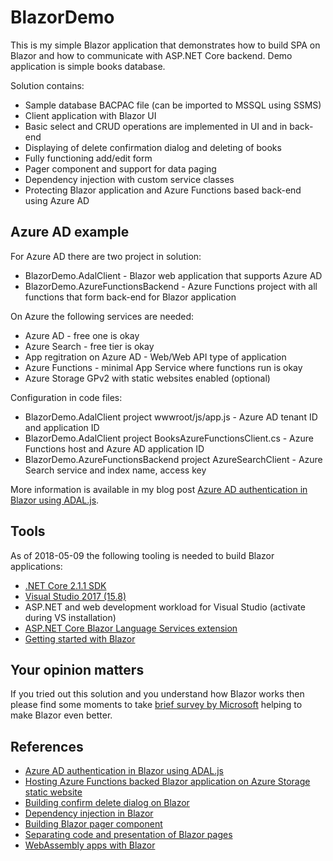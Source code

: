 # BlazorDemo

This is my simple Blazor application that demonstrates how to build SPA on Blazor and how to communicate with ASP.NET Core backend. 
Demo application is simple books database. 

Solution contains:

* Sample database BACPAC file (can be imported to MSSQL using SSMS)
* Client application with Blazor UI
* Basic select and CRUD operations are implemented in UI and in back-end
* Displaying of delete confirmation dialog and deleting of books
* Fully functioning add/edit form
* Pager component and support for data paging
* Dependency injection with custom service classes
* Protecting Blazor application and Azure Functions based back-end using Azure AD

## Azure AD example

For Azure AD there are two project in solution:

* BlazorDemo.AdalClient - Blazor web application that supports Azure AD
* BlazorDemo.AzureFunctionsBackend - Azure Functions project with all functions that form back-end for Blazor application

On Azure the following services are needed:

* Azure AD - free one is okay
* Azure Search - free tier is okay
* App regitration on Azure AD - Web/Web API type of application
* Azure Functions - minimal App Service where functions run is okay
* Azure Storage GPv2 with static websites enabled (optional)

Configuration in code files:

* BlazorDemo.AdalClient project wwwroot/js/app.js - Azure AD tenant ID and application ID
* BlazorDemo.AdalClient project BooksAzureFunctionsClient.cs - Azure Functions host and Azure AD application ID
* BlazorDemo.AzureFunctionsBackend project AzureSearchClient - Azure Search service and index name, access key

More information is available in my blog post [Azure AD authentication in Blazor using ADAL.js](https://gunnarpeipman.com/aspnet/blazor-azure-ad-adal/).

## Tools

As of 2018-05-09 the following tooling is needed to build Blazor applications:

* [.NET Core 2.1.1 SDK](https://www.microsoft.com/net/download/thank-you/dotnet-sdk-2.1.301-windows-x86-installer)
* [Visual Studio 2017 (15.8)](https://www.visualstudio.com/vs/)
* ASP.NET and web development workload for Visual Studio (activate during VS installation)
* [ASP.NET Core Blazor Language Services extension](https://go.microsoft.com/fwlink/?linkid=870389)
* [Getting started with Blazor](http://gunnarpeipman.com/2018/04/blazor-preview/)

## Your opinion matters

If you tried out this solution and you understand how Blazor works then please find some moments to 
take [brief survey by Microsoft](https://go.microsoft.com/fwlink/?linkid=873042) helping to make Blazor 
even better.

## References

* [Azure AD authentication in Blazor using ADAL.js](https://gunnarpeipman.com/aspnet/blazor-azure-ad-adal/)
* [Hosting Azure Functions backed Blazor application on Azure Storage static website](https://gunnarpeipman.com/azure/blazor-azure-function-static-website/)
* [Building confirm delete dialog on Blazor](https://gunnarpeipman.com/aspnet/blazor-confirm-delete-dialog/)
* [Dependency injection in Blazor](https://gunnarpeipman.com/aspnet/blazor-dependency-injection/)
* [Building Blazor pager component](https://gunnarpeipman.com/aspnet/blazor-pager-component/)
* [Separating code and presentation of Blazor pages](https://gunnarpeipman.com/aspnet/blazor-code-behind/)
* [WebAssembly apps with Blazor](https://gunnarpeipman.com/aspnet/blazor-preview/)